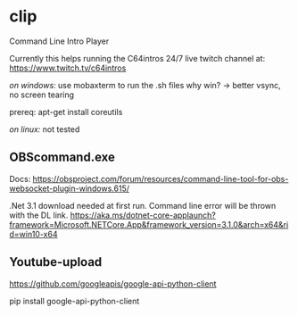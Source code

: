 # clip
Command Line Intro Player

Currently this helps running the C64intros 24/7 live twitch channel at:
https://www.twitch.tv/c64intros

 
*on windows:*
use mobaxterm to run the .sh files
why win? -> better vsync, no screen tearing

prereq:
apt-get install coreutils


*on linux:*
not tested

## OBScommand.exe

Docs:
https://obsproject.com/forum/resources/command-line-tool-for-obs-websocket-plugin-windows.615/

.Net 3.1 download needed at first run. Command line error will be thrown with the DL link.
https://aka.ms/dotnet-core-applaunch?framework=Microsoft.NETCore.App&framework_version=3.1.0&arch=x64&rid=win10-x64

## Youtube-upload

https://github.com/googleapis/google-api-python-client

pip install google-api-python-client

